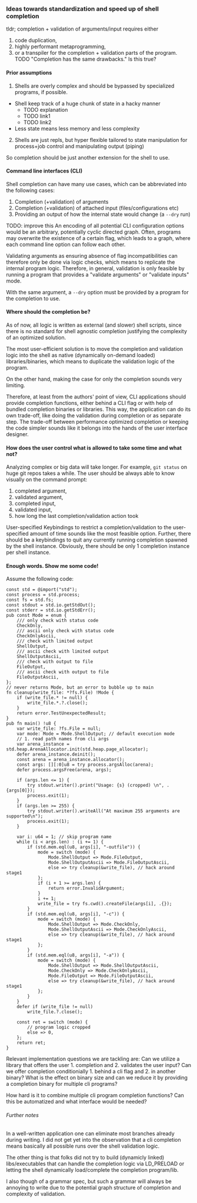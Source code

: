### Ideas towards standardization and speed up of shell completion

tldr; completion + validation of arguments/input requires either
1. code duplication,
2. highly performant metaprogramming,
3. or a transpiler for the completion + validation parts of the program.
TODO "Completion has the same drawbacks." Is this true?

#### Prior assumptions
1. Shells are overly complex and should be bypassed by specialized programs, if possible.
 * Shell keep track of a huge chunk of state in a hacky manner
   + TODO explanation
   + TODO link1
   + TODO link2
 * Less state means less memory and less complexity
2. Shells are just repls, but hyper flexible tailored to state manipulation
   for process+job control and manipulating output (piping)

So completion should be just another extension for the shell to use.

#### Command line interfaces (CLI)

Shell completion can have many use cases, which can be abbreviated into the
following cases:
1. Completion (+validation) of arguments
2. Completion (+validation) of attached input (files/configurations etc)
3. Providing an output of how the internal state would change (a `--dry` run)

TODO: improve this
An encoding of all potential CLI configuration options would be an arbitrary,
potentially cyclic directed graph.
Often, programs may overwrite the existence of a certain flag, which leads to
a graph, where each command line option can follow each other.

Validating arguments as ensuring absence of flag incompatibilities can
therefore only be done via logic checks, which means to replicate the internal
program logic.
Therefore, in general, validation is only feasible by running a program that
provides a "validate arguments"  or "validate inputs" mode.

With the same argument, a `--dry` option must be provided by a program for the
completion to use.

#### Where should the completion be?

As of now, all logic is written as external (and slower) shell scripts,
since there is no standard for shell agnostic completion justifying the
complexity of an optimized solution.

The most user-efficient solution is to move the completion and validation
logic into the shell as native (dynamically on-demand loaded) libraries/binaries,
which means to duplicate the validation logic of the program.

On the other hand, making the case for only the completion sounds very limiting.

Therefore, at least from the authors' point of view, CLI applications should
provide completion functions, either behind a CLI flag or with help of bundled
completion binaries or libraries.
This way, the application can do its own trade-off, like doing the validation
during completion or as separate step.
The trade-off between performance optimized completion or keeping the code
simpler sounds like it belongs into the hands of the user interface designer.

#### How does the user control what is allowed to take some time and what not?

Analyzing complex or big data will take longer. For example, `git status` on huge
git repos takes a while.
The user should be always able to know visually on the command prompt:

1. completed argument,  
2. validated argument,  
3. completed input,  
4. validated input,  
5. how long the last completion/validation action took  

User-specified Keybindings to restrict a completion/validation to the 
user-specified amount of time sounds like the most feasible option.
Further, there should be a keybindings to quit any currently running completion
spawned by the shell instance.
Obviously, there should be only 1 completion instance per shell instance.

#### Enough words. Show me some code!

Assume the following code:
```zig
const std = @import("std");
const process = std.process;
const fs = std.fs;
const stdout = std.io.getStdOut();
const stderr = std.io.getStdErr();
pub const Mode = enum {
    /// only check with status code
    CheckOnly,
    /// ascii only check with status code
    CheckOnlyAscii,
    /// check with limited output
    ShellOutput,
    /// ascii check with limited output
    ShellOutputAscii,
    /// check with output to file
    FileOutput,
    /// ascii check with output to file
    FileOutputAscii,
};
// never returns Mode, but an error to bubble up to main
fn cleanup(write_file: *?fs.File) !Mode {
    if (write_file.* != null) {
        write_file.*.?.close();
    }
    return error.TestUnexpectedResult;
}
pub fn main() !u8 {
    var write_file: ?fs.File = null;
    var mode: Mode = Mode.ShellOutput; // default execution mode
    // 1. read path names from cli args
    var arena_instance = std.heap.ArenaAllocator.init(std.heap.page_allocator);
    defer arena_instance.deinit();
    const arena = arena_instance.allocator();
    const args: [][:0]u8 = try process.argsAlloc(arena);
    defer process.argsFree(arena, args);

    if (args.len <= 1) {
        try stdout.writer().print("Usage: {s} (cropped) \n", .{args[0]});
        process.exit(1);
    }
    if (args.len >= 255) {
        try stdout.writer().writeAll("At maximum 255 arguments are supported\n");
        process.exit(1);
    }

    var i: u64 = 1; // skip program name
    while (i < args.len) : (i += 1) {
        if (std.mem.eql(u8, args[i], "-outfile")) {
            mode = switch (mode) {
                Mode.ShellOutput => Mode.FileOutput,
                Mode.ShellOutputAscii => Mode.FileOutputAscii,
                else => try cleanup(&write_file), // hack around stage1
            };
            if (i + 1 >= args.len) {
                return error.InvalidArgument;
            }
            i += 1;
            write_file = try fs.cwd().createFile(args[i], .{});
        }
        if (std.mem.eql(u8, args[i], "-c")) {
            mode = switch (mode) {
                Mode.ShellOutput => Mode.CheckOnly,
                Mode.ShellOutputAscii => Mode.CheckOnlyAscii,
                else => try cleanup(&write_file), // hack around stage1
            };
        }
        if (std.mem.eql(u8, args[i], "-a")) {
            mode = switch (mode) {
                Mode.ShellOutput => Mode.ShellOutputAscii,
                Mode.CheckOnly => Mode.CheckOnlyAscii,
                Mode.FileOutput => Mode.FileOutputAscii,
                else => try cleanup(&write_file), // hack around stage1
            };
        }
    }
    defer if (write_file != null)
        write_file.?.close();

    const ret = switch (mode) {
        // program logic cropped
        else => 0,
    };
    return ret;
}
```
Relevant implementation questions we are tackling are:
Can we utilize a library that offers the user 1. completion and 2. validates
the user input?
Can we offer completion conditionially 1. behind a cli flag and 2. in another
binary?
What is the effect on binary size and can we reduce it by providing a completion
binary for multiple cli programs?

How hard is it to combine multiple cli program completion functions?
Can this be automatized and what interface would be needed?

###### Further notes

In a well-written application one can eliminate most branches already during writing.
I did not get yet into the observation that a cli completion means basically
all possible runs over the shell validation logic.

The other thing is that folks did not try to build (dynamicly linked)
libs/executables that can handle the completion logic via LD_PRELOAD or
letting the shell dynamically load/complete the completion program/lib.

I also though of a grammar spec, but such a grammar will always be annoying
to write due to the potential graph structure of completion and complexity
of validation.


